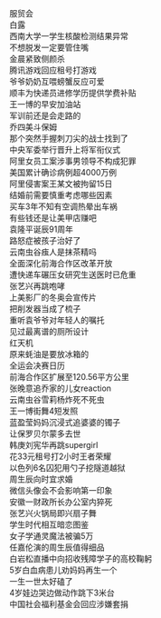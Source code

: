 服贸会  
白露  
西南大学一学生核酸检测结果异常  
不想脱发一定要管住嘴  
金晨紧致侧颜杀  
腾讯游戏回应租号打游戏  
爷爷奶奶互喂螃蟹反应可爱  
顺丰为快递员进修学历提供学费补贴  
王一博的早安加油站  
军训前还是会走路的  
乔四美斗保姆  
那个突然手握刺刀尖的战士找到了  
中央军委举行晋升上将军衔仪式  
阿里女员工案涉事男领导不构成犯罪  
美国累计确诊病例超4000万例  
阿里侵害案王某文被拘留15日  
结婚前需要慎重考虑哪些因素  
买车3年不知有空调热晕出车祸  
有些钱还是让美甲店赚吧  
袁隆平诞辰91周年  
路怒症被孩子治好了  
云南虫谷痋人是抹茶精吗  
全面深化前海合作区改革开放  
遭快递车碾压女研究生送医时已危重  
张艺兴再跳咆哮  
上美影厂的冬奥会宣传片  
把削发器当成了梳子  
重听袁爷爷对年轻人的嘱托  
见过最离谱的厕所设计  
红天机  
原来蚝油是要放冰箱的  
全运会决赛日历  
前海合作区扩展至120.56平方公里  
张晚意追乔家的儿女reaction  
云南虫谷雪莉杨炸死不死虫  
王一博街舞4短发照  
蓝盈莹妈妈沉浸式追婆婆的镯子  
让保罗贝尔蒙多去世  
韩庚刘宪华再跳supergirl  
花33元租号打2小时王者荣耀  
以色列6名囚犯用勺子挖隧道越狱  
周生辰向时宜求婚  
微信头像会不会影响第一印象  
安徽一财政所长办公室内猝死  
张艺兴火锅局即兴扇子舞  
学生时代相互暗恋图鉴  
女子学通灵魔法被骗5万  
任嘉伦演的周生辰值得细品  
白岩松直播中向招收残障学子的高校鞠躬  
5岁白血病患儿劝妈妈再生一个  
一生一世太好磕了  
4岁娃边哭边做动作跳下3米台  
中国社会福利基金会回应涉嫌套捐  

